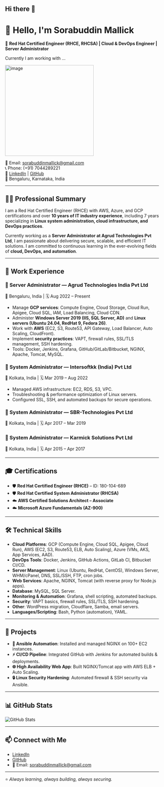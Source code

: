## Hi there 👋
# 👋 Hello, I'm Sorabuddin Mallick  

🚀 **Red Hat Certified Engineer (RHCE, RHCSA) | Cloud & DevOps Engineer | Server Administrator**  

Currently I am working with ...

<img width="290" height="297" alt="image" src="https://github.com/user-attachments/assets/9759da59-a885-4ee9-aa74-75a6bac2c808" />


📧 Email: sorabuddinmallick@gmail.com  
📞 Phone: (+91) 7044289221  
🔗 [LinkedIn](https://www.linkedin.com/in/sorabuddin-mallick) | [GitHub](https://github.com/sorabuddingcp)  
📍 Bengaluru, Karnataka, India  

---

## 👨‍💻 Professional Summary  
I am a Red Hat Certified Engineer (RHCE) with AWS, Azure, and GCP certifications and over **10 years of IT industry experience**, including 7 years specializing in **Linux system administration, cloud infrastructure, and DevOps practices**.  

Currently working as a **Server Administrator at Agrud Technologies Pvt Ltd**, I am passionate about delivering secure, scalable, and efficient IT solutions. I am committed to continuous learning in the ever-evolving fields of **cloud, DevOps, and automation**.  

---

## 💼 Work Experience  

### 🔹 Server Administrator — Agrud Technologies India Pvt Ltd  
📍 Bengaluru, India | 🗓️ Aug 2022 – Present  
- Manage **GCP services**: Compute Engine, Cloud Storage, Cloud Run, Apigee, Cloud SQL, IAM, Load Balancing, Cloud CDN.  
- Administer **Windows Server 2019 (IIS, SQL Server, AD)** and **Linux servers (Ubuntu 24.04, RedHat 9, Fedora 26)**.  
- Work with **AWS** (EC2, S3, Route53, API Gateway, Load Balancer, Auto Scaling, CloudFront).  
- Implement **security practices**: VAPT, firewall rules, SSL/TLS management, SSH hardening.  
- Tools: Docker, Jenkins, Grafana, GitHub/GitLab/Bitbucket, NGINX, Apache, Tomcat, MySQL.  

### 🔹 System Administrator — Intersoftkk (India) Pvt Ltd  
📍 Kolkata, India | 🗓️ Mar 2019 – Aug 2022  
- Managed AWS infrastructure: EC2, RDS, S3, VPC.  
- Troubleshooting & performance optimization of Linux servers.  
- Configured SSL, SSH, and automated backups for secure operations.  

### 🔹 System Administrator — SBR-Technologies Pvt Ltd  
📍 Kolkata, India | 🗓️ Apr 2017 – Mar 2019  

### 🔹 System Administrator — Karmick Solutions Pvt Ltd  
📍 Kolkata, India | 🗓️ Apr 2015 – Apr 2017  

---

## 🎓 Certifications  
- 🛡️ **Red Hat Certified Engineer (RHCE)** – ID: 180-104-689  
- 🛡️ **Red Hat Certified System Administrator (RHCSA)**  
- ☁️ **AWS Certified Solutions Architect – Associate**  
- ☁️ **Microsoft Azure Fundamentals (AZ-900)**  

---

## 🛠️ Technical Skills  

- **Cloud Platforms**: GCP (Compute Engine, Cloud SQL, Apigee, Cloud Run), AWS (EC2, S3, Route53, ELB, Auto Scaling), Azure (VMs, AKS, App Services, AAD).  
- **DevOps Tools**: Docker, Jenkins, GitHub Actions, GitLab CI, Bitbucket CI/CD.  
- **Server Management**: Linux (Ubuntu, RedHat, CentOS), Windows Server, WHM/cPanel, DNS, SSL/SSH, FTP, cron jobs.  
- **Web Services**: Apache, NGINX, Tomcat (with reverse proxy for Node.js apps).  
- **Database**: MySQL, SQL Server.  
- **Monitoring & Automation**: Grafana, shell scripting, automated backups.  
- **Security**: VAPT basics, firewall rules, SSL/TLS, SSH hardening.  
- **Other**: WordPress migration, Cloudflare, Samba, email servers.  
- **Languages/Scripting**: Bash, Python (automation), YAML.  

---

## 📂 Projects  

- **🔧 Ansible Automation**: Installed and managed NGINX on 100+ EC2 instances.  
- **⚡ CI/CD Pipeline**: Integrated GitHub with Jenkins for automated builds & deployments.  
- **🌐 High Availability Web App**: Built NGINX/Tomcat app with AWS ELB + Auto Scaling.  
- **🔒 Linux Security Hardening**: Automated firewall & SSH security via Ansible.  

---

## 📊 GitHub Stats  
![GitHub Stats](https://github-readme-stats.vercel.app/api?username=sorabuddingcp&show_icons=true&theme=tokyonight)  

---

## 📫 Connect with Me  
- [LinkedIn](https://www.linkedin.com/in/sorabuddin-mallick)  
- [GitHub](https://github.com/sorabuddingcp)  
- 📧 Email: sorabuddinmallick@gmail.com  

---
⭐️ _Always learning, always building, always securing._ 
